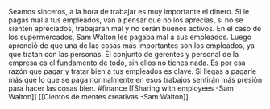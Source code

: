 Seamos sinceros, a la hora de trabajar es muy importante el dinero. Si le pagas mal a tus empleados, van a pensar que no los aprecias, si no se sienten apreciados, trabajaran mal y no serán buenos activos. En el caso de los supermercados, Sam Walton les pagaba mal a sus empleados. Luego aprendió de que una de las cosas más importantes son los empleados, ya que tratan con las personas. El conjunto de gerentes y personal de la empresa es el fundamento de todo, sin ellos no tienes nada. Es por esa razón que pagar y tratar bien a tus empleados es clave. Si llegas a pagarle más que lo que se paga normalmente en esos trabajos sentirán más presión para hacer las cosas bien.
#finance
[[Sharing with employees -Sam Walton]]
[[Cientos de mentes creativas -Sam Walton]]